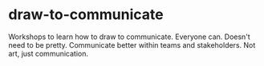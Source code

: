 # draw-to-communicate
Workshops to learn how to draw to communicate. Everyone can. Doesn't need to be pretty. Communicate better within teams and stakeholders. Not art, just communication.

